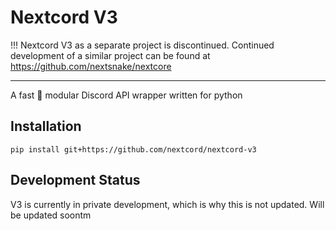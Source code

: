# Nextcord V3

!!! Nextcord V3 as a separate project is discontinued. Continued development of a similar project can be found at https://github.com/nextsnake/nextcore

---

A fast :rocket: modular Discord API wrapper written for python

## Installation

`pip install git+https://github.com/nextcord/nextcord-v3`

## Development Status

V3 is currently in private development, which is why this is not updated. Will be updated soontm
